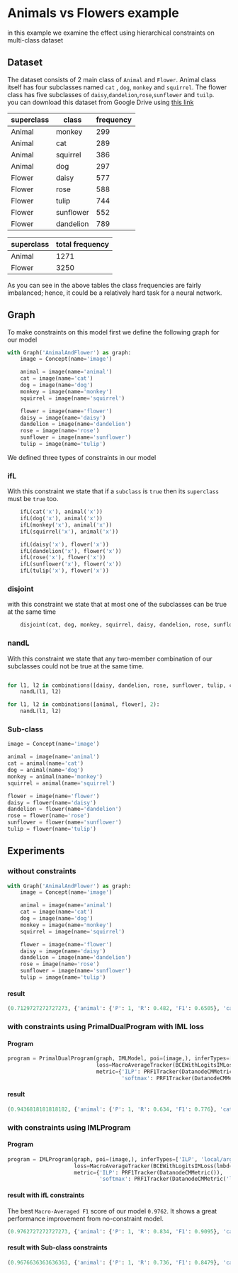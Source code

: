 # Animals vs Flowers example

in this example we examine the effect using hierarchical constraints on multi-class dataset

## Dataset

The dataset consists of 2 main class of `Animal` and `Flower`. Animal class itself has four subclasses named `cat`
, `dog`, `monkey` and `squirrel`. The flower class has five subclasses of `daisy`,`dandelion`,`rose`,`sunflower`
and `tuilp`.\
you can download this dataset from Google Drive
using [this link](https://drive.google.com/drive/folders/18BhzbaE4ykJ5ntSqefs_bKMehyKxUuma)

|superclass| class  | frequency |
|----|----|---|
|Animal| monkey | 299  |
|Animal   |  cat  |289|
|Animal    |  squirrel  |386|
|Animal    |  dog  |297|
|Flower  |  daisy  |577|
|Flower    |  rose  |588|
|Flower    |  tulip  |744|
|Flower    |  sunflower  |552|
|Flower    |  dandelion  |789|

|superclass|total frequency |
|----|----|
|Animal| 1271|
|Flower  |  3250  |

As you can see in the above tables the class frequencies are fairly imbalanced; hence, it could be a relatively hard
task for a neural network.

## Graph

To make constraints on this model first we define the following graph for our model

```python 
with Graph('AnimalAndFlower') as graph:
    image = Concept(name='image')

    animal = image(name='animal')
    cat = image(name='cat')
    dog = image(name='dog')
    monkey = image(name='monkey')
    squirrel = image(name='squirrel')

    flower = image(name='flower')
    daisy = image(name='daisy')
    dandelion = image(name='dandelion')
    rose = image(name='rose')
    sunflower = image(name='sunflower')
    tulip = image(name='tulip')
```

We defined three types of constraints in our model

### ifL

With this constraint we state that if a `subclass` is `true` then its `superclass` must be `true` too.

``` python
    ifL(cat('x'), animal('x'))
    ifL(dog('x'), animal('x'))
    ifL(monkey('x'), animal('x'))
    ifL(squirrel('x'), animal('x'))

    ifL(daisy('x'), flower('x'))
    ifL(dandelion('x'), flower('x'))
    ifL(rose('x'), flower('x'))
    ifL(sunflower('x'), flower('x'))
    ifL(tulip('x'), flower('x'))
```

### disjoint

with this constraint we state that at most one of the subclasses can be true at the same time

```python
    disjoint(cat, dog, monkey, squirrel, daisy, dandelion, rose, sunflower, tulip)
```

### nandL

With this constraint we state that any two-member combination of our subclasses could not be true at the same time.

```python

for l1, l2 in combinations([daisy, dandelion, rose, sunflower, tulip, cat, dog, monkey, squirrel], 2):
    nandL(l1, l2)

for l1, l2 in combinations([animal, flower], 2):
    nandL(l1, l2)
```

### Sub-class

```python
image = Concept(name='image')

animal = image(name='animal')
cat = animal(name='cat')
dog = animal(name='dog')
monkey = animal(name='monkey')
squirrel = animal(name='squirrel')

flower = image(name='flower')
daisy = flower(name='daisy')
dandelion = flower(name='dandelion')
rose = flower(name='rose')
sunflower = flower(name='sunflower')
tulip = flower(name='tulip')
```

## Experiments

### without constraints

```python
with Graph('AnimalAndFlower') as graph:
    image = Concept(name='image')

    animal = image(name='animal')
    cat = image(name='cat')
    dog = image(name='dog')
    monkey = image(name='monkey')
    squirrel = image(name='squirrel')

    flower = image(name='flower')
    daisy = image(name='daisy')
    dandelion = image(name='dandelion')
    rose = image(name='rose')
    sunflower = image(name='sunflower')
    tulip = image(name='tulip')
```

#### result

```python
(0.7129727272727273, {'animal': {'P': 1, 'R': 0.482, 'F1': 0.6505}, 'cat': {'P': 1, 'R': 0.55, 'F1': 0.7097}, 'dog': {'P': 1, 'R': 0.5, 'F1': 0.6667}, 'monkey': {'P': 1, 'R': 0.556, 'F1': 0.7147}, 'squirrel': {'P': 1, 'R': 0.572, 'F1': 0.7277}, 'flower': {'P': 1, 'R': 0.638, 'F1': 0.779}, 'daisy': {'P': 1, 'R': 0.542, 'F1': 0.703}, 'dandelion': {'P': 1, 'R': 0.526, 'F1': 0.6894}, 'rose': {'P': 1, 'R': 0.602, 'F1': 0.7516}, 'sunflower': {'P': 1, 'R': 0.584, 'F1': 0.7374}, 'tulip': {'P': 1, 'R': 0.554, 'F1': 0.713}})
```

### with constraints using PrimalDualProgram with IML loss

#### Program

```python
program = PrimalDualProgram(graph, IMLModel, poi=(image,), inferTypes=['ILP', 'local/argmax'],
                            loss=MacroAverageTracker(BCEWithLogitsIMLoss(lmbd=0.5)),
                            metric={'ILP': PRF1Tracker(DatanodeCMMetric()),
                                    'softmax': PRF1Tracker(DatanodeCMMetric('local/argmax'))})
```
#### result

```python
(0.9436818181818182, {'animal': {'P': 1, 'R': 0.634, 'F1': 0.776}, 'cat': {'P': 1, 'R': 0.996, 'F1': 0.998}, 'dog': {'P': 1, 'R': 0.98, 'F1': 0.9899}, 'monkey': {'P': 1, 'R': 0.984, 'F1': 0.9919}, 'squirrel': {'P': 1, 'R': 0.944, 'F1': 0.9712}, 'flower': {'P': 1, 'R': 0.582, 'F1': 0.7358}, 'daisy': {'P': 1, 'R': 0.98, 'F1': 0.9899}, 'dandelion': {'P': 1, 'R': 0.938, 'F1': 0.968}, 'rose': {'P': 1, 'R': 1, 'F1': 1}, 'sunflower': {'P': 1, 'R': 0.932, 'F1': 0.9648}, 'tulip': {'P': 1, 'R': 0.99, 'F1': 0.995}})

 ```
### with constraints using IMLProgram

#### Program

```python
program = IMLProgram(graph, poi=(image,), inferTypes=['ILP', 'local/argmax'],
                     loss=MacroAverageTracker(BCEWithLogitsIMLoss(lmbd=0.5)),
                     metric={'ILP': PRF1Tracker(DatanodeCMMetric()),
                             'softmax': PRF1Tracker(DatanodeCMMetric('local/argmax'))})
```

#### result with ifL constraints

The best `Macro-Averaged F1` score of our model `0.9762`. It shows a great performance improvement from no-constraint model.

```python
(0.9762727272727273, {'animal': {'P': 1, 'R': 0.834, 'F1': 0.9095}, 'cat': {'P': 1, 'R': 0.986, 'F1': 0.993}, 'dog': {'P': 1, 'R': 0.996, 'F1': 0.998}, 'monkey': {'P': 1, 'R': 0.982, 'F1': 0.9909}, 'squirrel': {'P': 1, 'R': 0.998, 'F1': 0.999}, 'flower': {'P': 1, 'R': 0.754, 'F1': 0.8597}, 'daisy': {'P': 1, 'R': 0.982, 'F1': 0.9909}, 'dandelion': {'P': 1, 'R': 1, 'F1': 1}, 'rose': {'P': 1, 'R': 1, 'F1': 1}, 'sunflower': {'P': 1, 'R': 0.998, 'F1': 0.999}, 'tulip': {'P': 1, 'R': 0.998, 'F1': 0.999}})
```

#### result with Sub-class constraints

```python
(0.9676636363636363, {'animal': {'P': 1, 'R': 0.736, 'F1': 0.8479}, 'cat': {'P': 1, 'R': 0.99, 'F1': 0.995}, 'dog': {'P': 1, 'R': 0.97, 'F1': 0.9848}, 'monkey': {'P': 1, 'R': 0.958, 'F1': 0.9785}, 'squirrel': {'P': 1, 'R': 1, 'F1': 1}, 'flower': {'P': 1, 'R': 0.744, 'F1': 0.8532}, 'daisy': {'P': 1, 'R': 0.992, 'F1': 0.996}, 'dandelion': {'P': 1, 'R': 1, 'F1': 1}, 'rose': {'P': 1, 'R': 0.994, 'F1': 0.997}, 'sunflower': {'P': 1, 'R': 0.984, 'F1': 0.9919}, 'tulip': {'P': 1, 'R': 1, 'F1': 1}})
```
